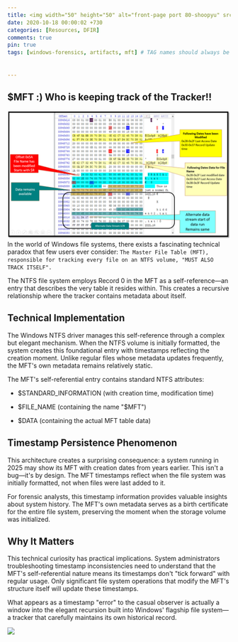 ```yaml
---
title: <img width="50" height="50" alt="front-page port 80-shoopyu" src="/assets/images/image-14-123111507.png">The Recursive Paradox: How NTFS Self-References Its $MFT
date: 2020-10-18 00:00:02 +730
categories: [Resources, DFIR]
comments: true
pin: true
tags: [windows-forensics, artifacts, mft] # TAG names should always be lowercase


---
```

## $MFT  :) Who is keeping track of the Tracker!!

![](/assets/images/image-14-123111507.png)
In the world of Windows file systems, there exists a fascinating technical paradox that few users ever consider: `The Master File Table (MFT), responsible for tracking every file on an NTFS volume, "MUST ALSO TRACK ITSELF".`

The NTFS file system employs Record 0 in the MFT as a self-reference—an entry that describes the very table it resides within. This creates a recursive relationship where the tracker contains metadata about itself.

## Technical Implementation

The Windows NTFS driver manages this self-reference through a complex but elegant mechanism. When the NTFS volume is initially formatted, the system creates this foundational entry with timestamps reflecting the creation moment. Unlike regular files whose metadata updates frequently, the MFT's own metadata remains relatively static.

The MFT's self-referential entry contains standard NTFS attributes:

-   $STANDARD_INFORMATION (with creation time, modification time)
    
-   $FILE_NAME (containing the name "$MFT")
    
-   $DATA (containing the actual MFT table data)
    

## Timestamp Persistence Phenomenon

This architecture creates a surprising consequence: a system running in 2025 may show its MFT with creation dates from years earlier. This isn't a bug—it's by design. The MFT timestamps reflect when the file system was initially formatted, not when files were last added to it.

For forensic analysts, this timestamp information provides valuable insights about system history. The MFT's own metadata serves as a birth certificate for the entire file system, preserving the moment when the storage volume was initialized.

## Why It Matters

This technical curiosity has practical implications. System administrators troubleshooting timestamp inconsistencies need to understand that the MFT's self-referential nature means its timestamps don't "tick forward" with regular usage. Only significant file system operations that modify the MFT's structure itself will update these timestamps.

What appears as a timestamp "error" to the casual observer is actually a window into the elegant recursion built into Windows' flagship file system—a tracker that carefully maintains its own historical record.


![](https://media.giphy.com/media/DAtJCG1t3im1G/giphy.gif)
